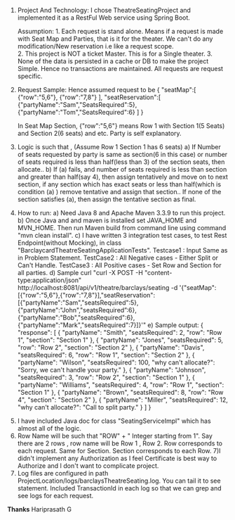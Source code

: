 1. Project And Technology:
 		 I chose TheatreSeatingProject and implemented it as a RestFul Web service using Spring Boot.
 		 
 	Assumption: 
 		1. Each request is stand alone. Means if a request is made with Seat Map and Parties, that is it for the theater. We can't do any modification/New reservation i.e like a request scope.  
 		2. This project is NOT a ticket Master. This is for a Single theater.
 		3. None of the data is persisted in a cache or DB to make the project Simple. Hence no transactions are maintained. All requests are request specific. 
2. Request Sample: 
   Hence assumed request to be 
   {
    "seatMap":[
    {"row":"5,6"},
    {"row":"7,8"}
    ],
    "seatReservation":[
    {"partyName":"Sam","SeatsRequired":5},
    {"partyName":"Tom","SeatsRequired":6}
    ]
    }

   In Seat Map Section, {"row":"5,6"} means Row 1 with Section 1(5 Seats) and Section 2(6 seats) and etc. Party is self explanatory.

3. Logic is such that , (Assume Row 1  Section 1 has 6 seats)
   a) If Number of seats requested by party is same as section(6 in this case) or number of seats required is less than half(less than 3) of the section seats,  then allocate..
   b) If (a) fails, and number of seats required is less than section and greater than half(say 4), then assign tentatively and move on to next section, if any section which has exact seats or less than half(which is condition (a) ) remove tentative and assign that section.. If none of the section satisfies (a), then assign the tentative section as final.
   
4. How to run:
    a) Need Java 8 and Apache Maven 3.3.9 to run this project.
    b) Once Java and and maven is installed set JAVA_HOME and MVN_HOME. Then run Maven build from command line using command "mvn clean install". 
    c) I have written 3 integration test cases, to test Rest Endpoint(without Mocking), in class "BarclaycardTheatreSeatingApplicationTests".
        Testcase1 : Input Same as in Problem Statement.
        TestCase2 : All Negative cases - Either Split or Can't Handle.
        TestCase3 : All Positive cases - Set Row and Section for all parties.
    d) Sample curl "curl -X POST -H "content-type:application/json" http://localhost:8081/api/v1/theatre/barclays/seating -d '{"seatMap":[{"row":"5,6"},{"row":"7,8"}],"seatReservation":[{"partyName":"Sam","seatsRequired":5},{"partyName":"John","seatsRequired”:6},{“partyName":"Bob","seatsRequired":6},{"partyName":"Mark","seatsRequired":7}]}'"
    e) Sample output: {
       "response": [
        {
            "partyName": "Smith",
            "seatsRequired": 2,
            "row": "Row 1",
            "section": "Section 1"
        },
        {
            "partyName": "Jones",
            "seatsRequired": 5,
            "row": "Row 2",
            "section": "Section 2"
        },
        {
            "partyName": "Davis",
            "seatsRequired": 6,
            "row": "Row 1",
            "section": "Section 2"
        },
        {
            "partyName": "Wilson",
            "seatsRequired": 100,
            "why can't allocate?": "Sorry, we can't handle your party."
        },
        {
            "partyName": "Johnson",
            "seatsRequired": 3,
            "row": "Row 2",
            "section": "Section 1"
        },
        {
            "partyName": "Williams",
            "seatsRequired": 4,
            "row": "Row 1",
            "section": "Section 1"
        },
        {
            "partyName": "Brown",
            "seatsRequired": 8,
            "row": "Row 4",
            "section": "Section 2"
        },
        {
            "partyName": "Miller",
            "seatsRequired": 12,
            "why can't allocate?": "Call to split party."
         }
        ]
       }
 5) I have included Java doc for class "SeatingServiceImpl" which has almost all of the logic.
 6) Row Name will be such that "ROW" + " Integer starting from 1". Say there are 2 rows , row name will be Row 1 , Row 2. Row corresponds to each request. Same for Section. Section corresponds to each Row.
 7)I didn't implement any Authorization as I feel Certificate is best way to Authorize and I don't want to complicate project.
 8) Log files are configured in path ProjectLocation/logs/barclaysTheatreSeating.log. You can tail it to see statement. Included TransactionId in each log so that we can grep and see logs for each request.      

******************Thanks******************
Hariprasath G
    